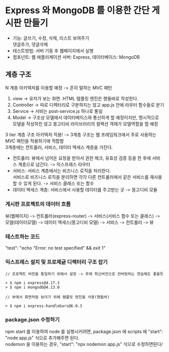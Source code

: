 # Express 와 MongoDB 를 이용한 간단 게시판 만들기
- 기능: 글쓰기, 수정, 삭제, 리스트 보여주기</br>
       댓글추가, 댓글삭제
- 테스트방법: 서버 기동 후 웹페이지에서 실행
- 컴포넌트: 웹 애플리케이션 서버: Express, 데이터베이스: MongoDB

## 계층 구조
N 계층 아키텍처를 이용할 예정 -> 흔히 말하는 MVC 패턴 </br>
1. view -> 유저가 보는 화면. HTML 탬플릿 엔진은 핸들바로 작성한다.
2. Controller -> 따로 디렉터리로 구분하지는 않고 app.js 안에 라우터 함수들로 분기
3. Service -> 서비는 post-service.js 하나로 통일
4. Model -> 구조상 모델에서 데이터베이스와 통신하게 할 예정이지만, 명시적으로 모델을 작성하진 않고 몽고티비 라이브러리의 컬랙션 객체가 모델역할을 할 예정


3 tier 계층 구조 아키텍처 적용! -> 3계층 구조는 웹 프레임워크에서 주로 사용하는 MVC 패턴을 적용하기에 적합함</br>
3계층에는 컨트롤러, 서비스, 데이터 엑세스 계층을 가진다.
- 컨트롤러: 뷰에서 넘어온 요청을 받아서 권한 체크, 유효성 검증 등을 한 후에 서비스 계층으로 넘긴다. -> 익스프레스 라우터
- 서비스: 서비스 계층에서는 비즈니스 로직을 처리한다.</br>
        서비스로 비즈니스 로직을 분리하면 각각 다른 컨트롤러에서 같은 서비스를 재사용할 수 있게 된다. -> 서비스 클래스 또는 함수
- 데이터 엑세스 계층: 서비스에서 사용할 데이터를 주고받는 곳 -> 몽고디비 모듈


### 게시판 프로젝트의 데이터 흐름
뷰(웹페이지) -> 컨트롤러(express-router) -> 서비스(서비스 함수 또는 클래스) -> 모델(데이터모델) -> 데이터 엑세스(몽고디비 모델) -> 서비스 -> 컨트롤러 -> 뷰


### 테스트하는 코드
"test": "echo \"Error: no test specified\" && exit 1"

### 익스프레스 설치 및 프로제긑 디렉터리 구조 잡기
```
// 프로젝트 버전을 통일하기 위해서 설정 -> 후에 최신버전으로 컨버팅하는 연습해도 좋을듯

> $ npm i express@4.17.3
> $ npm i mongodb@4.13.0

// 뷰에서 화면처럼 보이기 위해 탬플릿 엔진을 사용(핸들바)

> $ npm i express-handlebars@6.0.3
```

### package.json 수정하기
npm start 를 이용하여 node 를 실행시키려면, package.json 에 scripts 에 "start": "node app.js" 식으로 추가해주면 된다.</br>
nodemon 을 이용하는 경우, "start": "npx nodemon app.js" 식으로 수정하면된다/

